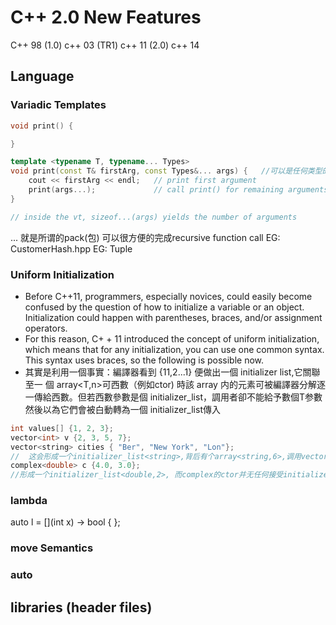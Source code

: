 # C++ 2.0 New Features
C++ 98 (1.0)
c++ 03 (TR1)
c++ 11 (2.0)
c++ 14

## Language

### Variadic Templates
```cpp
void print() {

}

template <typename T, typename... Types>
void print(const T& firstArg, const Types&... args) {	//可以是任何类型的任意数量的东西
	cout << firstArg << endl;	// print first argument
	print(args...);				// call print() for remaining arguments
}

// inside the vt, sizeof...(args) yields the number of arguments
```
... 就是所谓的pack(包)
可以很方便的完成recursive function call
EG: CustomerHash.hpp
EG: Tuple

### Uniform Initialization
+ Before C++11, programmers, especially novices, could easily become confused by the question of how to initialize a variable or an object. Initialization could happen with parentheses, braces, and/or assignment operators.
+ For this reason, C+ + 11 introduced the concept of uniform initialization, which means that for any initialization, you can use one common syntax. This syntax uses braces, so the following is possible now.
+ 其實是利用一個事實：編譯器看到 {11,2...1} 便做出一個 initializer list<T>,它關聯至一 個 array<T,n>可西數（例如ctor) 時該 array 内的元素可被編譯器分解逐一傳給西數。但若西數參數是個 initializer_list<T>，調用者卻不能給予數個T参數然後以為它們會被白動轉為一個 initializer_list<T>傳入
```cpp
int values[] {1, 2, 3};
vector<int> v {2, 3, 5, 7};
vector<string> cities { "Ber", "New York", "Lon"};
//  这会形成一个initializer_list<string>,背后有个array<string,6>,调用vector<string> ctors时编译器找到了一个接受initializer_list<string>的ctor. 所有容器都有此ctor.
complex<double> c {4.0, 3.0}; 
//形成一个initializer_list<double,2>, 而complex的ctor并无任何接受initializer_list的ctor,所以分解为一个个但个元素传给ctor.
```
### lambda
auto l = [](int x) -> bool { };

### move Semantics


### auto


## libraries (header files)

